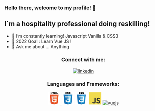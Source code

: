 ### Hello there, welcome to my profile! 👋

## I´m a hospitality professional doing reskilling!

- :brain: I’m constantly learning! Javascript Vanilla & CSS3
- :date: 2022 Goal : Learn Vue JS !
- 💬 Ask me about ... Anything

<h3 align="center">Connect with me:</h3>
<p align="center"><a href="https://linkedin.com/in/acunarodrigo" target="blank"><img align="center" src="https://raw.githubusercontent.com/rahuldkjain/github-profile-readme-generator/master/src/images/icons/Social/linked-in-alt.svg" alt="linkedin" height="30" width="40" /></a></p>

<h3 align="center">Languages and Frameworks:</h3>
<p align="center">
  <a href="https://developer.mozilla.org/es/docs/Web/HTML" target="_blank"><img src="https://raw.githubusercontent.com/devicons/devicon/master/icons/html5/html5-original-wordmark.svg" alt="html5" width="40" height="40"/>
  <a href="https://developer.mozilla.org/es/docs/Web/CSS" target="_blank"><img src="https://raw.githubusercontent.com/devicons/devicon/master/icons/css3/css3-original-wordmark.svg" alt="css3" width="40" height="40"/></a> <a href="https://cdn.jsdelivr.net/gh/devicons/devicon@v2.15.1/devicon.min.css" target="_blank"><img src="https://raw.githubusercontent.com/devicons/devicon/master/icons/css3/css3-original-wordmark.svg" alt="sass" width="40" height="40"/></a> <a href="https://developer.mozilla.org/en-US/docs/Web/JavaScript" target="_blank"> <img src="https://raw.githubusercontent.com/devicons/devicon/master/icons/javascript/javascript-original.svg" alt="javascript" width="40" height="40"/> </a> </a> <a href="https://developer.mozilla.org/en-US/docs/Web/JavaScript" target="_blank"> <img src="https://cdn.jsdelivr.net/gh/devicons/devicon@v2.15.1/devicon.min.css" alt="vuejs" width="40" height="40"/> </a> </a>
